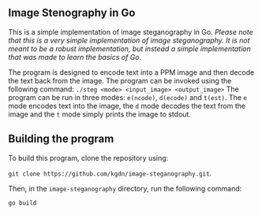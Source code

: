 ## Image Stenography in Go

This is a simple implementation of image steganography in Go. *Please note that this is a very simple implementation of image steganography. It is not meant to be a robust implementation, but instead a simple implementation that was made to learn the basics of Go.*

The program is designed to encode text into a PPM image and then decode the text back from the image. The program can be invoked using the following command:
`./steg <mode> <input_image> <output_image>`
The program can be run in three modes: `e(ncode)`, `d(ecode)` and `t(est)`. The `e` mode encodes text into the image, the `d` mode decodes the text from the image and the `t` mode simply prints the image to stdout.

## Building the program

To build this program, clone the repository using: 

`git clone https://github.com/kgdn/image-steganography.git`. 

Then, in the `image-steganography` directory, run the following command:

```go build```
